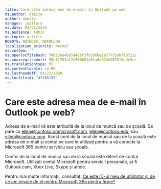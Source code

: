 ```yaml
---
title: Care este adresa mea de e-mail în Outlook pe web
ms.author: daeite
author: daeite
manager: joallard
ms.date: 04/21/2020
ms.audience: Admin
ms.topic: article
ROBOTS: NOINDEX, NOFOLLOW
localization_priority: Normal
ms.custom: ''
ms.openlocfilehash: f06176a4695d46bf3f8386be1a77705abf187112
ms.sourcegitcommit: 55eff703a17e500681d8fa6a87eb067019ade3cc
ms.translationtype: MT
ms.contentlocale: ro-RO
ms.lasthandoff: 04/22/2020
ms.locfileid: "43768197"
---
```

# <a name="what-is-my-email-address-in-outlook-on-the-web"></a>Care este adresa mea de e-mail în Outlook pe web?

Adresa de e-mail vă este atribuită de la locul de muncă sau de școală. Se pare ca ellen@contoso.onmicrosoft.com, ellen@contoso.edu, sau ellen@contoso.com. Acest cont de la locul de muncă sau de la școală este adresa de e-mail și contul pe care le utilizați pentru a vă conecta la Microsoft 365 pentru serviciu sau școală.

Contul de la locul de muncă sau de la școală este diferit de contul Microsoft. Utilizați contul Microsoft pentru servicii personale, ar fi Outlook.com, Xbox Live, Skype și altele.

Pentru mai multe informații, consultați [Ce este ID-ul meu de utilizator și de ce am nevoie de el pentru Microsoft 365 pentru firme?](https://support.office.com/article/37da662b-5da6-4b56-a091-2731b2ecc8b4)